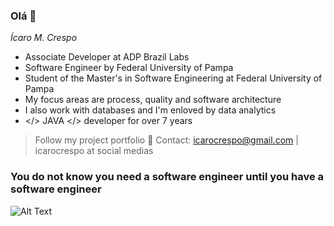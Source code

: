 ### Olá 👋
_Ícaro M. Crespo_

- Associate Developer at ADP Brazil Labs
- Software Engineer by Federal University of Pampa
- Student of the Master's in Software Engineering at Federal University of Pampa
- My focus areas are process, quality and software architecture
- I also work with databases and I'm enloved by data analytics 
- </> JAVA </> developer for over 7 years
<!-- Procuro oportunidades para crescer no meio dos tópicos citados acima-->

> Follow my project portfolio 💬
> Contact: icarocrespo@gmail.com | icarocrespo at social medias

### You do not know you need a software engineer until you have a software engineer


![Alt Text](https://media.giphy.com/media/4CP58gxwbBy2Q/giphy.gif)
<!--
**icarocrespo/icarocrespo** is a ✨ _special_ ✨ repository because its `README.md` (this file) appears on your GitHub profile.

Here are some ideas to get you started:

- 🔭 I’m currently working on ...
- 🌱 I’m currently learning ...
- 👯 I’m looking to collaborate on ...
- 🤔 I’m looking for help with ...
- 💬 Ask me about ...
- 📫 How to reach me: ...
- 😄 Pronouns: ...
- ⚡ Fun fact: ...
-->
